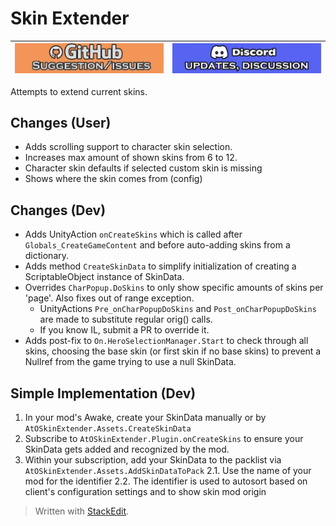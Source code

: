 
# Skin Extender

| [![github issues/request link](https://raw.githubusercontent.com/DestroyedClone/PoseHelper/master/PoseHelper/github_link.webp)](https://github.com/DestroyedClone/AtOSkinExtender) | [![discord invite](https://raw.githubusercontent.com/DestroyedClone/PoseHelper/master/PoseHelper/discord_link.webp)](https://discord.gg/DpHu3qXMHK) |
|--|--|

Attempts to extend current skins.

## Changes (User)
* Adds scrolling support to character skin selection.
* Increases max amount of shown skins from 6 to 12.
* Character skin defaults if selected custom skin is missing
* Shows where the skin comes from (config)

## Changes (Dev)
* Adds UnityAction `onCreateSkins` which is called after `Globals_CreateGameContent` and before auto-adding skins from a dictionary.
* Adds method `CreateSkinData` to simplify initialization of creating a ScriptableObject instance of SkinData.
* Overrides `CharPopup.DoSkins` to only show specific amounts of skins per 'page'. Also fixes out of range exception.
	* UnityActions `Pre_onCharPopupDoSkins` and `Post_onCharPopupDoSkins` are made to substitute regular orig() calls.
	* If you know IL, submit a PR to override it.
* Adds post-fix to `On.HeroSelectionManager.Start` to check through all skins, choosing the base skin (or first skin if no base skins) to prevent a Nullref from the game trying to use a null SkinData.

## Simple Implementation (Dev)
1. In your mod's Awake, create your SkinData manually or by `AtOSkinExtender.Assets.CreateSkinData`
2. Subscribe to `AtOSkinExtender.Plugin.onCreateSkins` to ensure your SkinData gets added and recognized by the mod.
3. Within your subscription, add your SkinData to the packlist via `AtOSkinExtender.Assets.AddSkinDataToPack`
	2.1. Use the name of your mod for the identifier
	2.2. The identifier is used to autosort based on client's configuration settings and to show skin mod origin

> Written with [StackEdit](https://stackedit.io/).